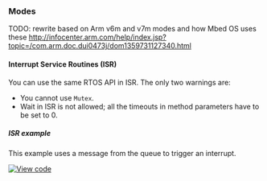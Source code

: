 ### Modes

TODO: rewrite based on Arm v6m and v7m modes and how Mbed OS uses these http://infocenter.arm.com/help/index.jsp?topic=/com.arm.doc.dui0473j/dom1359731127340.html 

<h4 id="isr">Interrupt Service Routines (ISR)</h4>

You can use the same RTOS API in ISR. The only two warnings are:

* You cannot use `Mutex`.
* Wait in ISR is not allowed; all the timeouts in method parameters have to be set to 0.

##### ISR example

This example uses a message from the queue to trigger an interrupt.

[![View code](https://www.mbed.com/embed/?url=https://developer.mbed.org/teams/mbed_example/code/rtos_isr/)](https://developer.mbed.org/teams/mbed_example/code/rtos_isr/file/40078e697304/main.cpp)
